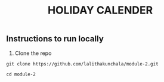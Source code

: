 <p>
  <h1 align="center">HOLIDAY CALENDER</h1>
</p>

![]()
  

## Instructions to run locally

1. Clone the repo
```
git clone https://github.com/lalithakunchala/module-2.git

cd module-2


```